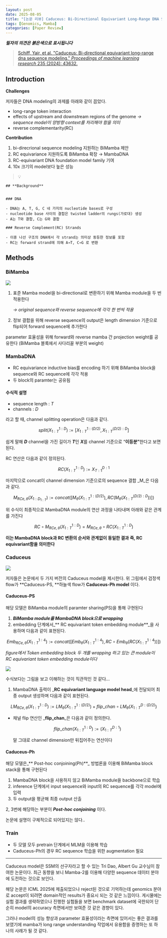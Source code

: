 ```yaml
---
layout: post
date: 2025-08-05
title: "[논문 리뷰] Caduceus: Bi-Directional Equivariant Long-Range DNA Sequence Modeling"
tags: [Genomics, Mamba]
categories: [Paper Review]
---
```


<span class="notion-red">_**필자의 의견은 붉은색으로 표시됩니다**_</span>


> [Schiff, Yair, et al. "Caduceus: Bi-directional equivariant long-range dna sequence modeling." ](https://pmc.ncbi.nlm.nih.gov/articles/PMC12189541/)[_Proceedings of machine learning research_](https://pmc.ncbi.nlm.nih.gov/articles/PMC12189541/)[ 235 (2024): 43632.](https://pmc.ncbi.nlm.nih.gov/articles/PMC12189541/)



## Introduction


**Challenges**


저자들은 DNA modeling의 과제를 아래와 같이 꼽았다.

- long-range token interaction
- effects of upstream and downstream regions of the genome 
_→ sequence model이 양방향 context를 처리해야 함을 의미_
- reverse complementarity(RC)

**Contribution**

1. bi-direcrional sequence modeling 지원하는 BiMamba 제안
1. RC equivariance 지원하도록 BiMamba 확장 → MambaDNA
1. RC-equivariant DNA foundation model family 기여
1. 10x 크기의 model보다 높은 성능

> 💡 


	## **Background**


	### DNA

	- DNA는 A, T, G, C 네 가지의 nucleotide bases로 구성
	- nucleotide base 사이의 결합은 twisted ladder의 rungs(가로대) 생성
	- A는 T와 결합, C는 G와 결합

	### Reverse Complement(RC) Strands

	- 이중 나선 구조의 DNA에서 각 strand는 의미상 동등한 정보를 포함
	- RC는 forward strand에 의해 A→T, C→G 로 변환


## Methods



### BiMamba


![](https://prod-files-secure.s3.us-west-2.amazonaws.com/542b861c-36a8-4051-84e5-8804b6728dba/2c247d59-7815-4980-99f0-8f0d21f445a7/image.png?X-Amz-Algorithm=AWS4-HMAC-SHA256&X-Amz-Content-Sha256=UNSIGNED-PAYLOAD&X-Amz-Credential=ASIAZI2LB466VCEGKHQC%2F20251004%2Fus-west-2%2Fs3%2Faws4_request&X-Amz-Date=20251004T180107Z&X-Amz-Expires=3600&X-Amz-Security-Token=IQoJb3JpZ2luX2VjEMj%2F%2F%2F%2F%2F%2F%2F%2F%2F%2FwEaCXVzLXdlc3QtMiJGMEQCIHSFUpni0FLWhOLbZJo0aS0%2FygGD6PFAtO1%2BKyxYqZELAiB8jH9r0KGpIzdTciaRid6YTe7JxTFHaYIFt0s2gTthOSr%2FAwhhEAAaDDYzNzQyMzE4MzgwNSIM7tL90ubQm5d00R5zKtwD6treC3nOaqNSPP3%2B9jAA3kzxVtNzWP3J6MapHBLK3O83ADWdygvzgSvuzFhJBzqlXUlJVRQnIi0EwrZf2a%2F8rnDQzWAGAH6Isbi%2BaJkETxGR2lMSwisB9bMj253KcWDQQiQkYmL2vidupzERxsIMy4Tk5PTGNfe5e1yboUDcKbDNRjp8DWH32o7cn0IuKkVCJJW1iIiFiUjfPm6xmmDrAoZulIN6tKwKNgW4rkkuwIqgef%2Bs6UR4z1w%2BaFE1CzoND1w771%2FleyD36nhgyE2nEqsNpUOHH2FjxXpqPKN6v3fKv50%2F39zlGFXghph9ZjhSEH3JwzXtwWwdK5q3yqC38fuSCrUbOQitUkxg5oNvLE5q464tpTKWdAq%2FQVjUJmxGznndzyVsFJLm7Owv6pcxw%2BLwkRjwMD3ZFYCEZmMwj3EHEx3r%2BXrLSErLBIeXWaxq2MqMH9Q3RmbHLQmUAa7KDTl1%2F%2FmyshqFFQ%2FeowQmbs3rsjExOGfDpI5TZpb5Fc7f84%2F1zGo%2BgRwxgqdoDZGEgFf3l%2FsQH3YvYiWNwdQk2hiYnFxDJcA%2BLO905MIYqh%2BrLmmje1OnSWkAiMMPJ4OqePVWOaMpObClQQXsht1U3%2FOJXdD78Lh78gioNn8wj4%2BFxwY6pgHPRzHOfhA7T8SFDjsQD4vuL7RsFqCmbR5TPJbg6pD%2F5SfsQO9ljH0%2BEra7vgxvCIrybKQT9UVjTuBMtlrC0ajExFrsQzYSGrTwDJRqfWDnXzvq1pblncwSJ44L4YovSoFuhmDUxKzJOjnQ6XhRVSXgssZipl%2F7gGkZrMsZu6Dmb2%2Fi%2FsmM7yWh1wCZuNlTTbA74uUBqcwmkU9fvtPToDjgvg3yxhGP&X-Amz-Signature=654c001c9a94f39a2b4de67f80ba0e7a1195b734fd850be676c677475b43f34b&X-Amz-SignedHeaders=host&x-amz-checksum-mode=ENABLED&x-id=GetObject)

1. 표준 Mamba model을 bi-directional로 변환하기 위해 Mamba module을 두 번 적용한다

	_→ original sequence와 reverse sequence에 각각 한 번씩 적용_

1. 정보 결합을 위해 reverse sequence의 output은 length dimension 기준으로 flip되어 forward sequence에 추가한다

parameter 효율성을 위해 forward와 reverse mamba 간 projection weight를 공유한다 (BiMamba 블록에서 사다리꼴 부분의 weight)



### MambaDNA

- RC equivariance inductive bias를 encoding 하기 위해 BiMamba block을 sequence와 RC sequence에 각각 적용
- 두 block의 paramter는 공유됨


#### 수식적 설명

- sequence length : _T_
- channels : _D_

라고 할 때,  channel splitting operation은 다음과 같다.


$$
split(X^{1:D}_{1:T}):=[X^{1:(D/2)}_{1:T},X^{(D/2):D}_{1:T}]
$$


<span class="notion-red">쉽게 말해 </span><span class="notion-red">_**D**_</span><span class="notion-red"> channel을 가진 길이가 </span><span class="notion-red">_**T**_</span><span class="notion-red">인 </span><span class="notion-red">_**X**_</span><span class="notion-red">를 channel 기준으로 “</span><span class="notion-red">**이등분”**</span><span class="notion-red">한다고 보면 된다.</span>


RC 연산은 다음과 같이 정의된다.


$$
RC(X^{1:D}_{1:T}):=X^{D:1}_{T:1}
$$


마지막으로 concat이 channel dimension 기준으로의 sequence 결합 _M_은 다음과 같다.


$$
M_{RCe,\theta}(X_{1:D_{1:T}}):=concat([M_{\theta}(X^{1:(D/2)}_{1:T}),RC(M_{\theta}(X^{(D/2):D}_{1:T}))])
$$


위 수식이 최종적으로 MambaDNA module의 연산 과정을 나타내며 아래와 같은 관계를 가진다


$$
RC\circ M_{RCe,\theta}(X^{1:D}_{1:T}) = M_{RCe,\theta} \circ RC(X^{1:D}_{1:T})
$$


**이는 MambaDNA block과 RC 변환의 순서와 관계없이 동일한 결과 즉, RC equivariant함을 의미한다**



### Caduceus


![](https://prod-files-secure.s3.us-west-2.amazonaws.com/542b861c-36a8-4051-84e5-8804b6728dba/f94a60d7-8145-473b-aef9-7c68d3ec604a/image.png?X-Amz-Algorithm=AWS4-HMAC-SHA256&X-Amz-Content-Sha256=UNSIGNED-PAYLOAD&X-Amz-Credential=ASIAZI2LB466VCEGKHQC%2F20251004%2Fus-west-2%2Fs3%2Faws4_request&X-Amz-Date=20251004T180107Z&X-Amz-Expires=3600&X-Amz-Security-Token=IQoJb3JpZ2luX2VjEMj%2F%2F%2F%2F%2F%2F%2F%2F%2F%2FwEaCXVzLXdlc3QtMiJGMEQCIHSFUpni0FLWhOLbZJo0aS0%2FygGD6PFAtO1%2BKyxYqZELAiB8jH9r0KGpIzdTciaRid6YTe7JxTFHaYIFt0s2gTthOSr%2FAwhhEAAaDDYzNzQyMzE4MzgwNSIM7tL90ubQm5d00R5zKtwD6treC3nOaqNSPP3%2B9jAA3kzxVtNzWP3J6MapHBLK3O83ADWdygvzgSvuzFhJBzqlXUlJVRQnIi0EwrZf2a%2F8rnDQzWAGAH6Isbi%2BaJkETxGR2lMSwisB9bMj253KcWDQQiQkYmL2vidupzERxsIMy4Tk5PTGNfe5e1yboUDcKbDNRjp8DWH32o7cn0IuKkVCJJW1iIiFiUjfPm6xmmDrAoZulIN6tKwKNgW4rkkuwIqgef%2Bs6UR4z1w%2BaFE1CzoND1w771%2FleyD36nhgyE2nEqsNpUOHH2FjxXpqPKN6v3fKv50%2F39zlGFXghph9ZjhSEH3JwzXtwWwdK5q3yqC38fuSCrUbOQitUkxg5oNvLE5q464tpTKWdAq%2FQVjUJmxGznndzyVsFJLm7Owv6pcxw%2BLwkRjwMD3ZFYCEZmMwj3EHEx3r%2BXrLSErLBIeXWaxq2MqMH9Q3RmbHLQmUAa7KDTl1%2F%2FmyshqFFQ%2FeowQmbs3rsjExOGfDpI5TZpb5Fc7f84%2F1zGo%2BgRwxgqdoDZGEgFf3l%2FsQH3YvYiWNwdQk2hiYnFxDJcA%2BLO905MIYqh%2BrLmmje1OnSWkAiMMPJ4OqePVWOaMpObClQQXsht1U3%2FOJXdD78Lh78gioNn8wj4%2BFxwY6pgHPRzHOfhA7T8SFDjsQD4vuL7RsFqCmbR5TPJbg6pD%2F5SfsQO9ljH0%2BEra7vgxvCIrybKQT9UVjTuBMtlrC0ajExFrsQzYSGrTwDJRqfWDnXzvq1pblncwSJ44L4YovSoFuhmDUxKzJOjnQ6XhRVSXgssZipl%2F7gGkZrMsZu6Dmb2%2Fi%2FsmM7yWh1wCZuNlTTbA74uUBqcwmkU9fvtPToDjgvg3yxhGP&X-Amz-Signature=5bc507b5fea06cf42ffd1c1a40dac8a0fad584c675b18259b1dca751ab1cc35a&X-Amz-SignedHeaders=host&x-amz-checksum-mode=ENABLED&x-id=GetObject)


저자들은 논문에서 두 가지 버전의 Caduceus model을 제시한다. 위 그림에서 검정색 flow가 **Caduceus-PS, **하늘색 flow가 **Caduceus-Ph model** 이다.



#### Caduceus-PS


해당 모델은 BiMamba module의 paramter sharing(PS)을 통해 구현된다

1. _**BiMamba module을 MambaDNA block으로 wrapping**_
1. embedding 단계에서_** RC equivariant token embedding module**_을 사용하며 다음과 같이 표현된다.

$$
Emb_{RCe,\theta}(X^{1:4}_{1:T}):=concat([Emb_{\theta}(X^{1:4}_{1:T}),RC \circ Emb_{\theta}(RC(X^{1:4}_{1:T}))])
$$


_figure에서 Token embedding block 두 개를 wrapping 하고 있는 큰 module이 RC equivariant token embedding module이다_


![](https://prod-files-secure.s3.us-west-2.amazonaws.com/542b861c-36a8-4051-84e5-8804b6728dba/b175e4da-71eb-4e91-8c23-a06dabe673c9/image.png?X-Amz-Algorithm=AWS4-HMAC-SHA256&X-Amz-Content-Sha256=UNSIGNED-PAYLOAD&X-Amz-Credential=ASIAZI2LB466VCEGKHQC%2F20251004%2Fus-west-2%2Fs3%2Faws4_request&X-Amz-Date=20251004T180107Z&X-Amz-Expires=3600&X-Amz-Security-Token=IQoJb3JpZ2luX2VjEMj%2F%2F%2F%2F%2F%2F%2F%2F%2F%2FwEaCXVzLXdlc3QtMiJGMEQCIHSFUpni0FLWhOLbZJo0aS0%2FygGD6PFAtO1%2BKyxYqZELAiB8jH9r0KGpIzdTciaRid6YTe7JxTFHaYIFt0s2gTthOSr%2FAwhhEAAaDDYzNzQyMzE4MzgwNSIM7tL90ubQm5d00R5zKtwD6treC3nOaqNSPP3%2B9jAA3kzxVtNzWP3J6MapHBLK3O83ADWdygvzgSvuzFhJBzqlXUlJVRQnIi0EwrZf2a%2F8rnDQzWAGAH6Isbi%2BaJkETxGR2lMSwisB9bMj253KcWDQQiQkYmL2vidupzERxsIMy4Tk5PTGNfe5e1yboUDcKbDNRjp8DWH32o7cn0IuKkVCJJW1iIiFiUjfPm6xmmDrAoZulIN6tKwKNgW4rkkuwIqgef%2Bs6UR4z1w%2BaFE1CzoND1w771%2FleyD36nhgyE2nEqsNpUOHH2FjxXpqPKN6v3fKv50%2F39zlGFXghph9ZjhSEH3JwzXtwWwdK5q3yqC38fuSCrUbOQitUkxg5oNvLE5q464tpTKWdAq%2FQVjUJmxGznndzyVsFJLm7Owv6pcxw%2BLwkRjwMD3ZFYCEZmMwj3EHEx3r%2BXrLSErLBIeXWaxq2MqMH9Q3RmbHLQmUAa7KDTl1%2F%2FmyshqFFQ%2FeowQmbs3rsjExOGfDpI5TZpb5Fc7f84%2F1zGo%2BgRwxgqdoDZGEgFf3l%2FsQH3YvYiWNwdQk2hiYnFxDJcA%2BLO905MIYqh%2BrLmmje1OnSWkAiMMPJ4OqePVWOaMpObClQQXsht1U3%2FOJXdD78Lh78gioNn8wj4%2BFxwY6pgHPRzHOfhA7T8SFDjsQD4vuL7RsFqCmbR5TPJbg6pD%2F5SfsQO9ljH0%2BEra7vgxvCIrybKQT9UVjTuBMtlrC0ajExFrsQzYSGrTwDJRqfWDnXzvq1pblncwSJ44L4YovSoFuhmDUxKzJOjnQ6XhRVSXgssZipl%2F7gGkZrMsZu6Dmb2%2Fi%2FsmM7yWh1wCZuNlTTbA74uUBqcwmkU9fvtPToDjgvg3yxhGP&X-Amz-Signature=d09b191fa8c19a1cb3c909cd34d9ea5096bba641363f56b184a14f7fbc6787e0&X-Amz-SignedHeaders=host&x-amz-checksum-mode=ENABLED&x-id=GetObject)


<span class="notion-red">수식보다는 그림을 보고 이해하는 것이 직관적인 것 같다…</span>

1. MambaDNA 출력이 _**RC equivariant language model head**_에 전달되어 최종 output 생성하며 다음과 같이 표현된다.

$$
LM_{RCe,\theta}(X^{1:D}_{1:T}):= LM_{\theta}(X^{1:(D/2)}_{1:T})+flip\_chan\circ LM_{\theta}(X^{D:(D/2)}_{1:T})
$$

- 채널 flip 연산인 _**flip\_chan**_은 다음과 같이 정의한다.

	$$
	flip\_chan(X^{1:D}_{1:T}):=(X^{D:1}_{1:T})
	$$


	말 그대로 channel dimension만 뒤집어주는 연산이다



#### Caduceus-Ph


해당 모델은_** Post-hoc conjoining(Ph)**_ 방법론을 이용해 BiMamba block stack을 통해 구현된다

1. MambaDNA block을 사용하지 않고 BiMamba module을 backbone으로 학습
1. inference 단계에서 input sequence와 input의 RC sequence를 각각 model에 입력
1. 두 output을 평균해 최종 output 산출

2, 3번에 해당하는 부분이 _**Post-hoc conjoining**_ 이다.


<span class="notion-red">논문에 설명이 구체적으로 되어있지는 않다..</span>



### Train

- 두 모델 모두 pretrain 단계에서 MLM을 이용해 학습
- Caduceus-Ph의 경우 RC sequence 학습을 위한 augmentation 필요

---


<span class="notion-red">Caduceus model은 SSM의 선구자라고 할 수 있는 Tri Dao, Albert Gu 교수님이 참여한 논문이다. 최근 동향을 보니 Mamba-2를 이용해 다양한 sequence 데이터 분야에 도전하는 것으로 보인다.</span>


<span class="notion-red">해당 논문은 ICML 2025에 제출되었으나 reject된 것으로 기억하는데 genomics 분야로 accept이 되려면 domain적인 results가 중요시 되는 것 같은 느낌이다. 게시물에는 실험 결과를 생략하였으나 진행한 실험들을 보면 benchmark dataset에 국한되어 단순히 model의 accuracy 측면에서만 보여준 것 같은 경향이 있다.</span>


<span class="notion-red">그러나 model의 성능 향상과 parameter 효율성이라는 측면에 있어서는 좋은 결과를 보였기에 mamba가 long range understanding 작업에서 유용함을 증명하는 또 하나의 사례가 될 것 같다.</span>

